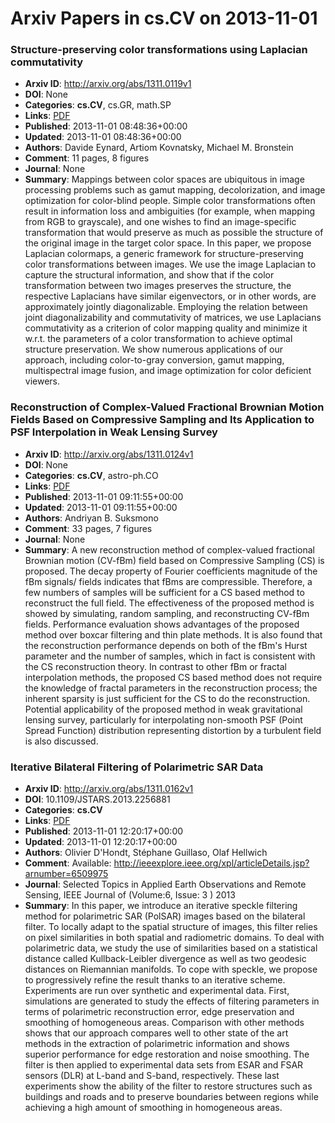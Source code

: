 # Arxiv Papers in cs.CV on 2013-11-01
### Structure-preserving color transformations using Laplacian commutativity
- **Arxiv ID**: http://arxiv.org/abs/1311.0119v1
- **DOI**: None
- **Categories**: **cs.CV**, cs.GR, math.SP
- **Links**: [PDF](http://arxiv.org/pdf/1311.0119v1)
- **Published**: 2013-11-01 08:48:36+00:00
- **Updated**: 2013-11-01 08:48:36+00:00
- **Authors**: Davide Eynard, Artiom Kovnatsky, Michael M. Bronstein
- **Comment**: 11 pages, 8 figures
- **Journal**: None
- **Summary**: Mappings between color spaces are ubiquitous in image processing problems such as gamut mapping, decolorization, and image optimization for color-blind people. Simple color transformations often result in information loss and ambiguities (for example, when mapping from RGB to grayscale), and one wishes to find an image-specific transformation that would preserve as much as possible the structure of the original image in the target color space. In this paper, we propose Laplacian colormaps, a generic framework for structure-preserving color transformations between images. We use the image Laplacian to capture the structural information, and show that if the color transformation between two images preserves the structure, the respective Laplacians have similar eigenvectors, or in other words, are approximately jointly diagonalizable. Employing the relation between joint diagonalizability and commutativity of matrices, we use Laplacians commutativity as a criterion of color mapping quality and minimize it w.r.t. the parameters of a color transformation to achieve optimal structure preservation. We show numerous applications of our approach, including color-to-gray conversion, gamut mapping, multispectral image fusion, and image optimization for color deficient viewers.



### Reconstruction of Complex-Valued Fractional Brownian Motion Fields Based on Compressive Sampling and Its Application to PSF Interpolation in Weak Lensing Survey
- **Arxiv ID**: http://arxiv.org/abs/1311.0124v1
- **DOI**: None
- **Categories**: **cs.CV**, astro-ph.CO
- **Links**: [PDF](http://arxiv.org/pdf/1311.0124v1)
- **Published**: 2013-11-01 09:11:55+00:00
- **Updated**: 2013-11-01 09:11:55+00:00
- **Authors**: Andriyan B. Suksmono
- **Comment**: 33 pages, 7 figures
- **Journal**: None
- **Summary**: A new reconstruction method of complex-valued fractional Brownian motion (CV-fBm) field based on Compressive Sampling (CS) is proposed. The decay property of Fourier coefficients magnitude of the fBm signals/ fields indicates that fBms are compressible. Therefore, a few numbers of samples will be sufficient for a CS based method to reconstruct the full field. The effectiveness of the proposed method is showed by simulating, random sampling, and reconstructing CV-fBm fields. Performance evaluation shows advantages of the proposed method over boxcar filtering and thin plate methods. It is also found that the reconstruction performance depends on both of the fBm's Hurst parameter and the number of samples, which in fact is consistent with the CS reconstruction theory. In contrast to other fBm or fractal interpolation methods, the proposed CS based method does not require the knowledge of fractal parameters in the reconstruction process; the inherent sparsity is just sufficient for the CS to do the reconstruction. Potential applicability of the proposed method in weak gravitational lensing survey, particularly for interpolating non-smooth PSF (Point Spread Function) distribution representing distortion by a turbulent field is also discussed.



### Iterative Bilateral Filtering of Polarimetric SAR Data
- **Arxiv ID**: http://arxiv.org/abs/1311.0162v1
- **DOI**: 10.1109/JSTARS.2013.2256881
- **Categories**: **cs.CV**
- **Links**: [PDF](http://arxiv.org/pdf/1311.0162v1)
- **Published**: 2013-11-01 12:20:17+00:00
- **Updated**: 2013-11-01 12:20:17+00:00
- **Authors**: Olivier D'Hondt, Stéphane Guillaso, Olaf Hellwich
- **Comment**: Available:
  http://ieeexplore.ieee.org/xpl/articleDetails.jsp?arnumber=6509975
- **Journal**: Selected Topics in Applied Earth Observations and Remote Sensing,
  IEEE Journal of (Volume:6, Issue: 3 ) 2013
- **Summary**: In this paper, we introduce an iterative speckle filtering method for polarimetric SAR (PolSAR) images based on the bilateral filter. To locally adapt to the spatial structure of images, this filter relies on pixel similarities in both spatial and radiometric domains. To deal with polarimetric data, we study the use of similarities based on a statistical distance called Kullback-Leibler divergence as well as two geodesic distances on Riemannian manifolds. To cope with speckle, we propose to progressively refine the result thanks to an iterative scheme. Experiments are run over synthetic and experimental data. First, simulations are generated to study the effects of filtering parameters in terms of polarimetric reconstruction error, edge preservation and smoothing of homogeneous areas. Comparison with other methods shows that our approach compares well to other state of the art methods in the extraction of polarimetric information and shows superior performance for edge restoration and noise smoothing. The filter is then applied to experimental data sets from ESAR and FSAR sensors (DLR) at L-band and S-band, respectively. These last experiments show the ability of the filter to restore structures such as buildings and roads and to preserve boundaries between regions while achieving a high amount of smoothing in homogeneous areas.



